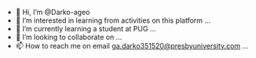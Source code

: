 - 👋 Hi, I’m @Darko-ageo
- 👀 I’m interested in learning from  activities on this platform ...
- 🌱 I’m currently learning a student at PUG ...
- 💞️ I’m looking to collaborate on  ...
- 📫 How to reach me on email ga.darko351520@presbyuniversity.com ...


<!---
Darko-ageo/Darko-ageo is a ✨ special ✨ repository because its `README.md` (this file) appears on your GitHub profile.
You can click the Preview link to take a look at your changes.
--->

